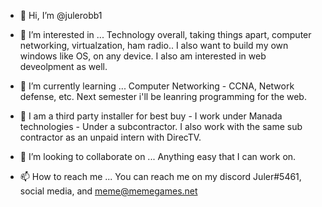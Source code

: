 - 👋 Hi, I’m @julerobb1
- 👀 I’m interested in ... Technology overall, taking things apart, computer networking, virtualzation, ham radio.. I also want to build my own windows like OS,
on any device. I also am interested in web deveolpment as well. 
- 🌱 I’m currently learning ... Computer Networking - CCNA, Network defense, etc. Next semester i'll be leanring programming for the web. 
- 🌱 I am a third party installer for best buy - I work under Manada technologies - Under a subcontractor. I also work with the same sub contractor as an
unpaid intern with DirecTV.
 
- 💞️ I’m looking to collaborate on ... Anything easy that I can work on. 

- 📫 How to reach me ... You can reach me on my discord Juler#5461, social media, and meme@memegames.net

<!---
julerobb1/julerobb1 is a ✨ special ✨ repository because its `README.md` (this file) appears on your GitHub profile.
You can click the Preview link to take a look at your changes.
--->
